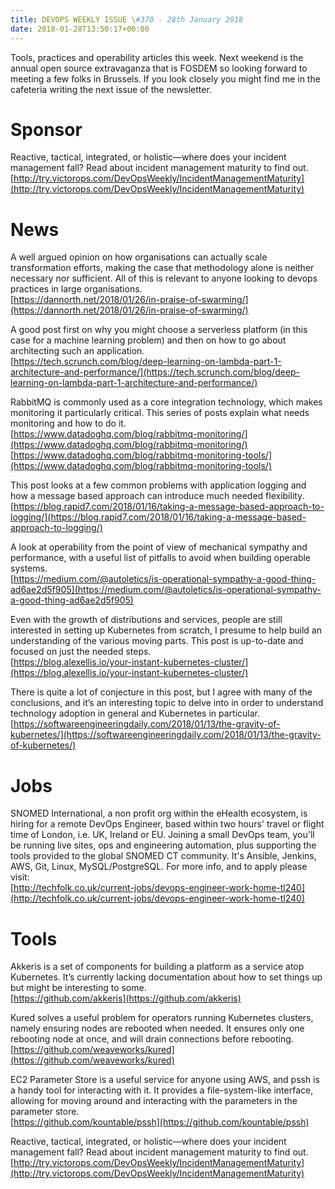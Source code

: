 ```yaml
---
title: DEVOPS WEEKLY ISSUE \#370 - 28th January 2018 
date: 2018-01-28T13:50:17+00:00
---
```


Tools, practices and operability articles this week. Next weekend is the annual open source extravaganza that is FOSDEM so looking forward to meeting a few folks in Brussels. If you look closely you might find me in the cafeteria writing the next issue of the newsletter.


Sponsor
======

Reactive, tactical, integrated, or holistic—where does your incident management fall? Read about incident management maturity to find out.
<br>[http://try.victorops.com/DevOpsWeekly/IncidentManagementMaturity](http://try.victorops.com/DevOpsWeekly/IncidentManagementMaturity)


News
====

A well argued opinion on how organisations can actually scale transformation efforts, making the case that methodology alone is neither necessary nor sufficient. All of this is relevant to anyone looking to devops practices in large organisations.
<br>[https://dannorth.net/2018/01/26/in-praise-of-swarming/](https://dannorth.net/2018/01/26/in-praise-of-swarming/)


A good post first on why you might choose a serverless platform (in this case for a machine learning problem) and then on how to go about architecting such an application.
<br>[https://tech.scrunch.com/blog/deep-learning-on-lambda-part-1-architecture-and-performance/](https://tech.scrunch.com/blog/deep-learning-on-lambda-part-1-architecture-and-performance/)


RabbitMQ is commonly used as a core integration technology, which makes monitoring it particularly critical. This series of posts explain what needs monitoring and how to do it.
<br>[https://www.datadoghq.com/blog/rabbitmq-monitoring/](https://www.datadoghq.com/blog/rabbitmq-monitoring/)
<br>[https://www.datadoghq.com/blog/rabbitmq-monitoring-tools/](https://www.datadoghq.com/blog/rabbitmq-monitoring-tools/)


This post looks at a few common problems with application logging and how a message based approach can introduce much needed flexibility.
<br>[https://blog.rapid7.com/2018/01/16/taking-a-message-based-approach-to-logging/](https://blog.rapid7.com/2018/01/16/taking-a-message-based-approach-to-logging/)


A look at operability from the point of view of mechanical sympathy and performance, with a useful list of pitfalls to avoid when building operable systems.
<br>[https://medium.com/@autoletics/is-operational-sympathy-a-good-thing-ad6ae2d5f905](https://medium.com/@autoletics/is-operational-sympathy-a-good-thing-ad6ae2d5f905)


Even with the growth of distributions and services, people are still interested in setting up Kubernetes from scratch, I presume to help build an understanding of the various moving parts. This post is up-to-date and focused on just the needed steps.
<br>[https://blog.alexellis.io/your-instant-kubernetes-cluster/](https://blog.alexellis.io/your-instant-kubernetes-cluster/)


There is quite a lot of conjecture in this post, but I agree with many of the conclusions, and it’s an interesting topic to delve into in order to understand technology adoption in general and Kubernetes in particular.
<br>[https://softwareengineeringdaily.com/2018/01/13/the-gravity-of-kubernetes/](https://softwareengineeringdaily.com/2018/01/13/the-gravity-of-kubernetes/)


Jobs
====

SNOMED International, a non profit org within the eHealth ecosystem, is hiring for a remote DevOps Engineer, based within two hours' travel or flight time of London, i.e. UK, Ireland or EU. Joining a small DevOps team, you'll be running live sites, ops and engineering automation, plus supporting the tools provided to the global SNOMED CT community. It's Ansible, Jenkins, AWS, Git, Linux, MySQL/PostgreSQL. For more info, and to apply please visit:
<br>[http://techfolk.co.uk/current-jobs/devops-engineer-work-home-tl240](http://techfolk.co.uk/current-jobs/devops-engineer-work-home-tl240)


Tools
=====

Akkeris is a set of components for building a platform as a service atop Kubernetes. It’s currently lacking documentation about how to set things up but might be interesting to some.
<br>[https://github.com/akkeris](https://github.com/akkeris)


Kured solves a useful problem for operators running Kubernetes clusters, namely ensuring nodes are rebooted when needed. It ensures only one rebooting node at once, and will drain connections before rebooting.
<br>[https://github.com/weaveworks/kured](https://github.com/weaveworks/kured)


EC2 Parameter Store is a useful service for anyone using AWS, and pssh is a handy tool for interacting with it. It provides a file-system-like interface, allowing for moving around and interacting with the parameters in the parameter store.
<br>[https://github.com/kountable/pssh](https://github.com/kountable/pssh)



Reactive, tactical, integrated, or holistic—where does your incident management fall? Read about incident management maturity to find out.
<br>[http://try.victorops.com/DevOpsWeekly/IncidentManagementMaturity](http://try.victorops.com/DevOpsWeekly/IncidentManagementMaturity)



